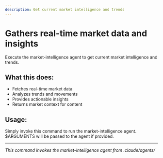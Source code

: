 ```yaml
---
description: Get current market intelligence and trends
---
```


# Gathers real-time market data and insights

Execute the market-intelligence agent to get current market intelligence and trends.

## What this does:

- Fetches real-time market data
- Analyzes trends and movements
- Provides actionable insights
- Returns market context for content

## Usage:
Simply invoke this command to run the market-intelligence agent.
$ARGUMENTS will be passed to the agent if provided.

---
*This command invokes the market-intelligence agent from .claude/agents/*